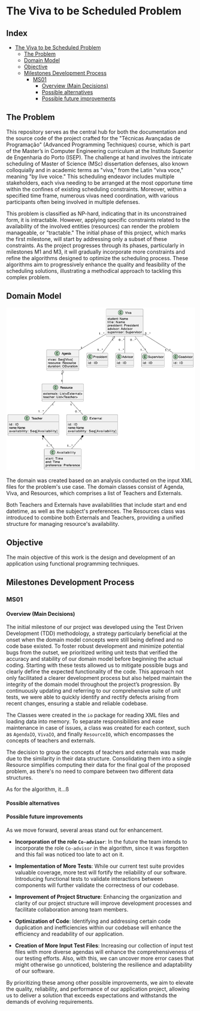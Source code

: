 # The Viva to be Scheduled Problem

## Index

- [The Viva to be Scheduled Problem](#the-viva-to-be-scheduled-problem)
  - [The Problem](#the-problem)
  - [Domain Model](#domain-model)
  - [Objective](#objective)
  - [Milestones Development Process](#milestones-development-process)
    - [MS01](#ms01)
      - [Overview (Main Decisions)](#overview-main-decisions)
      - [Possible alternatives](#possible-alternatives)
      - [Possible future improvements](#possible-future-improvements)

## The Problem

This repository serves as the central hub for both the documentation and the source code of the project crafted for the "Técnicas Avançadas de Programação" (Advanced Programming Techniques) course, which is part of the Master’s in Computer Engineering curriculum at the Instituto Superior de Engenharia do Porto (ISEP).
The challenge at hand involves the intricate scheduling of Master of Science (MSc) dissertation defenses, also known colloquially and in academic terms as "viva," from the Latin "viva voce," meaning "by live voice." This scheduling endeavor includes multiple stakeholders, each viva needing to be arranged at the most opportune time within the confines of existing scheduling constraints. Moreover, within a specified time frame, numerous vivas need coordination, with various participants often being involved in multiple defenses.

This problem is classified as NP-hard, indicating that in its unconstrained form, it is intractable. However, applying specific constraints related to the availability of the involved entities (resources) can render the problem manageable, or "tractable." The initial phase of this project, which marks the first milestone, will start by addressing only a subset of these constraints. As the project progresses through its phases, particularly in milestones M1 and M3, it will gradually incorporate more constraints and refine the algorithms designed to optimize the scheduling process. These algorithms aim to progressively enhance the quality and feasibility of the scheduling solutions, illustrating a methodical approach to tackling this complex problem.

## Domain Model

![img.png](./assets/domain-v3.png)

The domain was created based on an analysis conducted on the input XML files for the problem's use case.
The domain classes consist of Agenda, Viva, and Resources, which comprises a list of Teachers and Externals.

Both Teachers and Externals have availabilities that include start and end datetime, as well as the subject's preferences.
The Resources class was introduced to combine both Externals and Teachers, providing a unified structure for managing resource's availability.


## Objective
The main objective of this work is the design and development of an application using functional
programming techniques.

## Milestones Development Process

### MS01
#### Overview (Main Decisions)
The initial milestone of our project was developed using the Test Driven Development (TDD) methodology, a strategy particularly beneficial at the onset when the domain model concepts were still being defined and no code base existed. 
To foster robust development and minimize potential bugs from the outset, we prioritized writing unit tests that verified the accuracy and stability of our domain model before beginning the actual coding. 
Starting with these tests allowed us to mitigate possible bugs and clearly define the expected functionality of the code. 
This approach not only facilitated a clearer development process but also helped maintain the integrity of the domain model throughout the project’s progression. 
By continuously updating and referring to our comprehensive suite of unit tests, we were able to quickly identify and rectify defects arising from recent changes, ensuring a stable and reliable codebase.

The Classes were created in the `io` package for reading XML files and loading data into memory. 
To separate responsibilities and ease maintenance in case of issues, a class was created for each context, such as `AgendaIO`, `VivaIO`, and finally `ResourceIO`, which encompasses the concepts of teachers and externals.

The decision to group the concepts of teachers and externals was made due to the similarity in their data structure.
Consolidating them into a single Resource simplifies computing their data for the final goal of the proposed problem, as there's no need to compare between two different data structures.

As for the algorithm, it...ß
#### Possible alternatives

#### Possible future improvements

As we move forward, several areas stand out for enhancement.

- **Incorporation of the role `Co-advisor`**: In the future the team intends to incorporate the role `Co-advisor` in the algorithm, since it was forgotten and this fail was noticed too late to act on it.

- **Implementation of More Tests**: While our current test suite provides valuable coverage, more test will fortify the reliability of our software. Introducing functional tests to validate interactions between components will further validate the correctness of our codebase.

- **Improvement of Project Structure**: Enhancing the organization and clarity of our project structure will improve development processes and facilitate collaboration among team members.

- **Optimization of Code**: Identifying and addressing certain code duplication and inefficiencies within our codebase will enhance the efficiency and readability of our application.

- **Creation of More Input Test Files**: Increasing our collection of input test files with more diverse agendas will enhance the comprehensiveness of our testing efforts. Also, with this, we can uncover more error cases that might otherwise go unnoticed, bolstering the resilience and adaptability of our software.

By prioritizing these among other possible improvements, we aim to elevate the quality, reliability, and performance of our application project, allowing us to deliver a solution that exceeds expectations and withstands the demands of evolving requirements. 